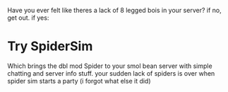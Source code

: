 Have you ever felt like theres a lack of 8 legged bois in your server? if no, get out. if yes:
# Try SpiderSim
Which brings the dbl mod Spider to your smol bean server with simple chatting and server info stuff.
your sudden lack of spiders is over when spider sim starts a party (i forgot what else it did)

